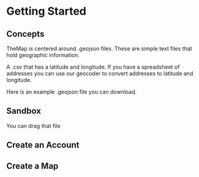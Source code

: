 

# Getting Started

## Concepts

TheMap is centered around .geojson files. These are simple text files that hold geographic information. 

A .csv that has a latitude and longitude. If you have a spreadsheet of addresses you can use our geocoder to convert addresses to latitude and longitude. 

Here is an example .geojson file you can download. 

## Sandbox

You can drag that file




## Create an Account



## Create a Map



